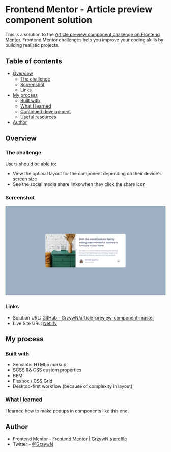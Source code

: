 # Frontend Mentor - Article preview component solution

This is a solution to the [Article preview component challenge on Frontend Mentor](https://www.frontendmentor.io/challenges/article-preview-component-dYBN_pYFT). Frontend Mentor challenges help you improve your coding skills by building realistic projects. 

## Table of contents

- [Overview](#overview)
  - [The challenge](#the-challenge)
  - [Screenshot](#screenshot)
  - [Links](#links)
- [My process](#my-process)
  - [Built with](#built-with)
  - [What I learned](#what-i-learned)
  - [Continued development](#continued-development)
  - [Useful resources](#useful-resources)
- [Author](#author)

## Overview

### The challenge

Users should be able to:

- View the optimal layout for the component depending on their device's screen size
- See the social media share links when they click the share icon

### Screenshot

![](./screenshot.png)

### Links

- Solution URL: [GitHub - GrzywN/article-preview-component-master](https://github.com/GrzywN/article-preview-component-master)
- Live Site URL: [Netlify](https://your-live-site-url.com)

## My process

### Built with

- Semantic HTML5 markup
- SCSS && CSS custom properties
- BEM
- Flexbox / CSS Grid
- Desktop-first workflow (because of complexity in layout)

### What I learned

I learned how to make popups in components like this one. 

## Author

- Frontend Mentor - [Frontend Mentor | GrzywN's profile](https://www.frontendmentor.io/profile/GrzywN)
- Twitter - [@GrzywN](https://twitter.com/grzywn)
